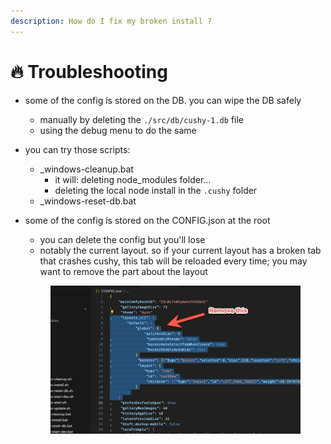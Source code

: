 ```yaml
---
description: How do I fix my broken install ?
---
```


# 🔥 Troubleshooting



* some of the config is stored on the DB. you can wipe the DB safely
  * manually by deleting the `./src/db/cushy-1.db` file&#x20;
  * using the debug menu to do the same



* you can try those scripts:
  * \_windows-cleanup.bat
    * it will: deleting node\_modules folder...
    * deleting the local node install in the  `.cushy` folder
  * \_windows-reset-db.bat



*   some of the config is stored on the CONFIG.json at the root

    * you can delete the config but you'll lose
    * notably the current layout. so if your current layout has a broken tab that crashes cushy, this tab will be reloaded every time; you may want to remove the part about the layout

    <figure><img src="../.gitbook/assets/image (1).png" alt=""><figcaption></figcaption></figure>
